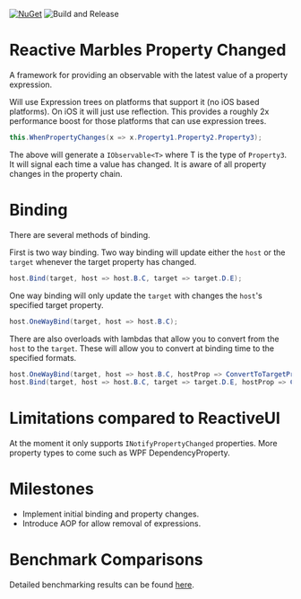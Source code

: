 [![NuGet](https://img.shields.io/nuget/v/ReactiveMarbles.PropertyChanged.svg?maxAge=2592000)](https://www.nuget.org/packages/ReactiveMarbles.PropertyChanged/) ![Build and Release](https://github.com/reactivemarbles/PropertyChanged/workflows/Build%20and%20Release/badge.svg)
# Reactive Marbles Property Changed

A framework for providing an observable with the latest value of a property expression.

Will use Expression trees on platforms that support it (no iOS based platforms). On iOS it will just use reflection. This provides a roughly 2x performance boost for those platforms that can use expression trees.

```cs
this.WhenPropertyChanges(x => x.Property1.Property2.Property3);
```

The above will generate a `IObservable<T>` where T is the type of `Property3`. It will signal each time a value has changed. It is aware of all property changes in the property chain.

# Binding

There are several methods of binding.

First is two way binding. Two way binding will update either the `host` or the `target` whenever the target property has changed.

```cs
host.Bind(target, host => host.B.C, target => target.D.E);
```

One way binding will only update the `target` with changes  the `host`'s specified target property.

```cs
host.OneWayBind(target, host => host.B.C);
```

There are also overloads with lambdas that allow you to convert from the `host` to the `target`. These will allow you to convert at binding time to the specified formats.

```cs
host.OneWayBind(target, host => host.B.C, hostProp => ConvertToTargetPropType(hostProp));
host.Bind(target, host => host.B.C, target => target.D.E, hostProp => ConvertToTargetPropType(hostProp), targetProp => ConvertToHostPropType(targetProp));
```

# Limitations compared to ReactiveUI

At the moment it only supports `INotifyPropertyChanged` properties. More property types to come such as WPF DependencyProperty.

# Milestones 

* Implement initial binding and property changes.
* Introduce AOP for allow removal of expressions.

# Benchmark Comparisons

Detailed benchmarking results can be found [here](/docs/Performance.md).
